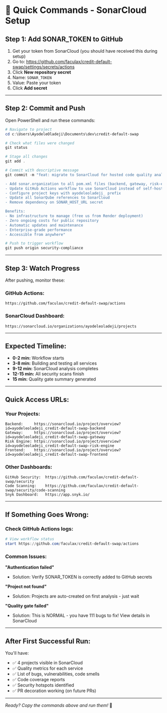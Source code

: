 # 🚀 Quick Commands - SonarCloud Setup

## Step 1: Add SONAR_TOKEN to GitHub

1. Get your token from SonarCloud (you should have received this during setup)
2. Go to: https://github.com/faculax/credit-default-swap/settings/secrets/actions
3. Click **New repository secret**
4. Name: `SONAR_TOKEN`
5. Value: Paste your token
6. Click **Add secret**

---

## Step 2: Commit and Push

Open PowerShell and run these commands:

```powershell
# Navigate to project
cd c:\Users\AyodeleOladeji\Documents\dev\credit-default-swap

# Check what files were changed
git status

# Stage all changes
git add .

# Commit with descriptive message
git commit -m "feat: migrate to SonarCloud for hosted code quality analysis

- Add sonar.organization to all pom.xml files (backend, gateway, risk-engine)
- Update GitHub Actions workflow to use SonarCloud instead of self-hosted
- Configure project keys with ayodeleoladeji_ prefix
- Update all SonarQube references to SonarCloud
- Remove dependency on SONAR_HOST_URL secret

Benefits:
- No infrastructure to manage (free us from Render deployment)
- Zero ongoing costs for public repository
- Automatic updates and maintenance
- Enterprise-grade performance
- Accessible from anywhere"

# Push to trigger workflow
git push origin security-compliance
```

---

## Step 3: Watch Progress

After pushing, monitor these:

### GitHub Actions:
```
https://github.com/faculax/credit-default-swap/actions
```

### SonarCloud Dashboard:
```
https://sonarcloud.io/organizations/ayodeleoladeji/projects
```

---

## Expected Timeline:

- **0-2 min:** Workflow starts
- **3-8 min:** Building and testing all services
- **9-12 min:** SonarCloud analysis completes
- **12-15 min:** All security scans finish
- **15 min:** Quality gate summary generated

---

## Quick Access URLs:

### Your Projects:
```
Backend:     https://sonarcloud.io/project/overview?id=ayodeleoladeji_credit-default-swap-backend
Gateway:     https://sonarcloud.io/project/overview?id=ayodeleoladeji_credit-default-swap-gateway
Risk Engine: https://sonarcloud.io/project/overview?id=ayodeleoladeji_credit-default-swap-risk-engine
Frontend:    https://sonarcloud.io/project/overview?id=ayodeleoladeji_credit-default-swap-frontend
```

### Other Dashboards:
```
GitHub Security:  https://github.com/faculax/credit-default-swap/security
Code Scanning:    https://github.com/faculax/credit-default-swap/security/code-scanning
Snyk Dashboard:   https://app.snyk.io/
```

---

## If Something Goes Wrong:

### Check GitHub Actions logs:
```powershell
# View workflow status
start https://github.com/faculax/credit-default-swap/actions
```

### Common Issues:

**"Authentication failed"**
- Solution: Verify SONAR_TOKEN is correctly added to GitHub secrets

**"Project not found"**
- Solution: Projects are auto-created on first analysis - just wait

**"Quality gate failed"**
- Solution: This is NORMAL - you have 111 bugs to fix! View details in SonarCloud

---

## After First Successful Run:

You'll have:
- ✅ 4 projects visible in SonarCloud
- ✅ Quality metrics for each service
- ✅ List of bugs, vulnerabilities, code smells
- ✅ Code coverage reports
- ✅ Security hotspots identified
- ✅ PR decoration working (on future PRs)

---

*Ready? Copy the commands above and run them!* 🚀
